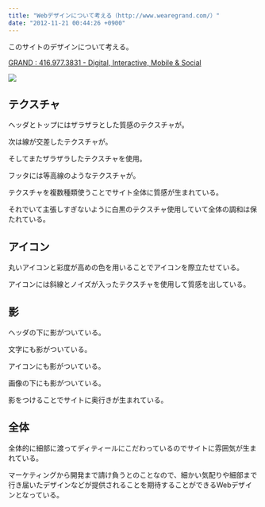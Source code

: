 ```yaml
---
title: "Webデザインについて考える（http://www.wearegrand.com/）"
date: "2012-11-21 00:44:26 +0900"
---
```


このサイトのデザインについて考える。

[GRAND : 416.977.3831 - Digital, Interactive, Mobile & Social](http://www.wearegrand.com/)

![](/images/2012/11/20121120.png)

## テクスチャ

ヘッダとトップにはザラザラとした質感のテクスチャが。

次は線が交差したテクスチャが。

そしてまたザラザラしたテクスチャを使用。

フッタには等高線のようなテクスチャが。

テクスチャを複数種類使うことでサイト全体に質感が生まれている。

それでいて主張しすぎないように白黒のテクスチャ使用していて全体の調和は保たれている。

## アイコン

丸いアイコンと彩度が高めの色を用いることでアイコンを際立たせている。

アイコンには斜線とノイズが入ったテクスチャを使用して質感を出している。

## 影

ヘッダの下に影がついている。

文字にも影がついている。

アイコンにも影がついている。

画像の下にも影がついている。

影をつけることでサイトに奥行きが生まれている。

## 全体

全体的に細部に渡ってディティールにこだわっているのでサイトに雰囲気が生まれている。

マーケティングから開発まで請け負うとのことなので、細かい気配りや細部まで行き届いたデザインなどが提供されることを期待することができるWebデザインとなっている。
